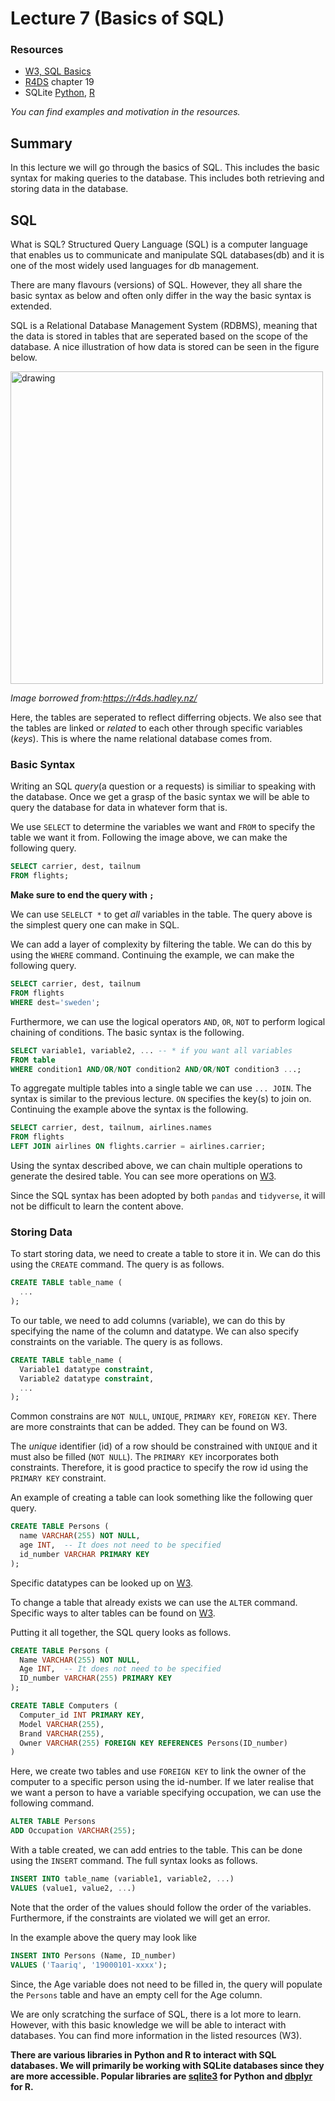 # Lecture 7 (Basics of SQL)

### Resources
- [W3, SQL Basics](https://www.w3schools.com/sql/sql_syntax.asp)
- [R4DS](https://r4ds.hadley.nz/) chapter 19
- SQLite [Python](https://docs.python.org/3/library/sqlite3.html#tutorial), [R](https://dbplyr.tidyverse.org/articles/dbplyr.html)

*You can find examples and motivation in the resources.*

## Summary

In this lecture we will go through the basics of SQL. This includes the basic
syntax for making queries to the database. This includes both retrieving and
storing data in the database.

## SQL 

What is SQL? Structured Query Language (SQL) is a computer language that enables
us to communicate and manipulate SQL databases(db) and it is one of the most widely used
languages for db management. 

There are many flavours (versions) of SQL. However, they all
share the basic syntax as below and often only differ in the way the basic
syntax is extended.

SQL is a Relational Database Management System (RDBMS), meaning that the data is
stored in tables that are seperated based on the scope of the database. A nice
illustration of how data is stored can be seen in the figure below.

<img src="https://r4ds.hadley.nz/diagrams/relational.png" alt="drawing" width="500" style="margin-left:auto;margin-right:auto;"/>

*Image borrowed from:https://r4ds.hadley.nz/*

Here, the tables are seperated to reflect differring objects. We also see that
the tables are linked or *related* to each other through specific variables (*keys*). This
is where the name relational database comes from.

### Basic Syntax

Writing an SQL *query*(a question or a requests) is similiar to speaking with
the database. Once we get a grasp of the basic syntax we will be able to query
the database for data in whatever form that is.

We use `SELECT` to determine the variables we want and `FROM` to specify the
table we want it from. Following the image above, we can make the following query.

```SQL
SELECT carrier, dest, tailnum
FROM flights;
```
**Make sure to end the query with `;`** 

We can use `SELELCT *` to get *all* variables in the table. The query above is
the simplest query one can make in SQL.

We can add a layer of complexity by filtering the table. We can do this by
using the `WHERE` command. Continuing the example, we can make the following query.

```SQL 
SELECT carrier, dest, tailnum
FROM flights
WHERE dest='sweden';
```
Furthermore, we can use the logical operators `AND`, `OR`, `NOT` to perform logical chaining of conditions. The basic syntax is the following.

```SQL 
SELECT variable1, variable2, ... -- * if you want all variables
FROM table
WHERE condition1 AND/OR/NOT condition2 AND/OR/NOT condition3 ...;
```

To aggregate multiple tables into a single table we can use `... JOIN`. The
syntax is similar to the previous lecture. `ON` specifies the key(s) to
join on. Continuing the example above the syntax is the following.

```SQL 
SELECT carrier, dest, tailnum, airlines.names
FROM flights
LEFT JOIN airlines ON flights.carrier = airlines.carrier;
```

Using the syntax described above, we can chain multiple operations to generate
the desired table. You can see more operations on [W3](https://www.w3schools.com/sql/default.asp).

Since the SQL syntax has been adopted by both `pandas` and `tidyverse`, it will
not be difficult to learn the content above. 

### Storing Data

To start storing data, we need to create a table to store it in. We can do this
using the `CREATE` command. The query is as follows. 

```SQL
CREATE TABLE table_name (
  ...
);
```

To our table, we need to add columns (variable), we can do this by specifying
the name of the column and datatype. We can also specify constraints on the
variable. The query is as follows.  

```SQL
CREATE TABLE table_name (
  Variable1 datatype constraint,
  Variable2 datatype constraint,
  ...
);
```

Common constrains are `NOT NULL`, `UNIQUE`, `PRIMARY KEY`, `FOREIGN KEY`. There
are more constraints that can be added. They can be found on W3. 

The *unique* identifier (id) of a row should be constrained with `UNIQUE` and it
must also be filled (`NOT NULL`). The `PRIMARY KEY` incorporates both constraints.
Therefore, it is good practice to specify the row id using the `PRIMARY KEY`
constraint. 

An example of creating a table can look something like the following quer
query.

```SQL
CREATE TABLE Persons (
  name VARCHAR(255) NOT NULL,
  age INT,  -- It does not need to be specified
  id_number VARCHAR PRIMARY KEY
);
```

Specific datatypes can be looked up on [W3](https://www.w3schools.com/sql/default.asp).

To change a table that already exists we can use the `ALTER` command. Specific
ways to alter tables can be found on [W3](https://www.w3schools.com/sql/sql_alter.asp).

Putting it all together, the SQL query looks as follows. 

```SQL
CREATE TABLE Persons (
  Name VARCHAR(255) NOT NULL,
  Age INT,  -- It does not need to be specified
  ID_number VARCHAR(255) PRIMARY KEY
);

CREATE TABLE Computers (
  Computer_id INT PRIMARY KEY,
  Model VARCHAR(255),
  Brand VARCHAR(255),
  Owner VARCHAR(255) FOREIGN KEY REFERENCES Persons(ID_number) 
)
```
Here, we create two tables and use `FOREIGN KEY` to link the owner of the
computer to a specific person using the id-number. If we later realise that we
want a person to have a variable specifying occupation, we can use the following
command. 

```SQL
ALTER TABLE Persons
ADD Occupation VARCHAR(255);
```

With a table created, we can add entries to the table. This can be done using
the `INSERT` command. The full syntax looks as follows.

```SQL
INSERT INTO table_name (variable1, variable2, ...)
VALUES (value1, value2, ...)
```

Note that the order of the values should follow the order of the variables.
Furthermore, if the constraints are violated we will get an error. 

In the example above the query may look like

```SQL
INSERT INTO Persons (Name, ID_number)
VALUES ('Taariq', '19000101-xxxx');
```
Since, the Age variable does not need to be filled in, the query will populate
the `Persons` table and have an empty cell for the Age column.

We are only scratching the surface of SQL, there is a lot more to learn.
However, with this basic knowledge we will be able to interact with databases. 
You can find more information in the listed resources (W3). 

**There are various libraries in Python and R to interact with SQL databases. We
will primarily be working with SQLite databases since they are more accessible.
Popular libraries are [sqlite3](https://docs.python.org/3/library/sqlite3.html#tutorial)
for Python and [dbplyr](https://dbplyr.tidyverse.org/articles/dbplyr.html) for
R.** 

